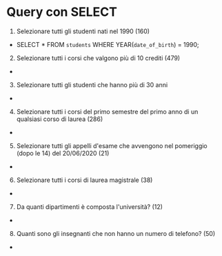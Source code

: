 # Query con SELECT

1. Selezionare tutti gli studenti nati nel 1990 (160)
- SELECT * FROM `students` WHERE YEAR(`date_of_birth`) = 1990; 

2. Selezionare tutti i corsi che valgono più di 10 crediti (479)
-

3. Selezionare tutti gli studenti che hanno più di 30 anni
-

4. Selezionare tutti i corsi del primo semestre del primo anno di un qualsiasi corso di laurea (286)
-

5. Selezionare tutti gli appelli d'esame che avvengono nel pomeriggio (dopo le 14) del 20/06/2020 (21)
-

6. Selezionare tutti i corsi di laurea magistrale (38)
-

7. Da quanti dipartimenti è composta l'università? (12)
-

8. Quanti sono gli insegnanti che non hanno un numero di telefono? (50)
-